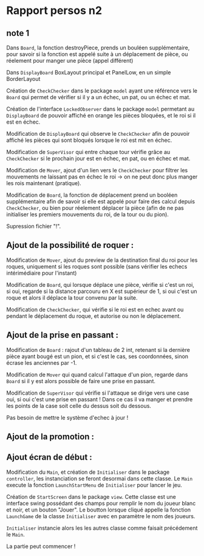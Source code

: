 # Rapport persos n2

## note 1

Dans `Board`, la fonction destroyPiece, prends un bouléen supplémentaire, pour savoir si la fonction est appelé suite à un déplacement de pièce, ou réelement pour manger une pièce (appel différent)

Dans `DisplayBoard` BoxLayout principal et PanelLow, en un simple BorderLayout

Création de `CheckChecker` dans le package `model` ayant une référence vers le `Board` qui permet de vérifier si il y a un échec, un pat, ou un échec et mat.

Création de l'interface `LockedObserver` dans le package `model` permetant au `DisplayBoard` de pouvoir affiché en orange les pièces bloquées, et le roi si il est en échec.

Modification de `DisplayBoard` qui observe le `CheckChecker` afin de pouvoir affiché les pièces qui sont bloqués lorsque le roi est mit en échec.

Modification de `SuperVisor` qui entre chaque tour vérifie grâce au `CheckChecker` si le prochain jour est en échec, en pat, ou en échec et mat.

Modification de `Mover`, ajout d'un lien vers le `CheckChecker` pour filtrer les mouvements ne laissant pas en échec le roi -> on ne peut donc plus manger les rois maintenant (pratique).

Modification de `Board`, la fonction de déplacement prend un booléen supplémentaire afin de savoir si elle est appelé pour faire des calcul depuis `CheckChecker`, ou bien pour réelement déplacer la pièce (afin de ne pas initialiser les premiers mouvements du roi, de la tour ou du pion).

Supression fichier "!".

## Ajout de la possibilité de roquer :

Modification de `Mover`, ajout du preview de la destination final du roi pour les roques, uniquement si les roques sont possible (sans vérifier les echecs intérimédiaire pour l'instant)

Modification de `Board`, qui lorsque déplace une pièce, vérifie si c'est un roi, si oui, regarde si la distance parcouru en X est supérieur de 1, si oui c'est un roque et alors il déplace la tour convenu par la suite.

Modification de `CheckChecker`, qui vérifie si le roi est en echec avant ou pendant le déplacement du roque, et autorise ou non le déplacement.

## Ajout de la prise en passant :

Modification de `Board` : rajout d'un tableau de 2 int, retenant si la dernière pièce ayant bougé est un pion, et si c'est le cas, ses coordonnées, sinon écrase les anciennes par -1.

Modification de `Mover` qui quand calcul l'attaque d'un pion, regarde dans `Board` si il y est alors possible de faire une prise en passant.

Modification de `SuperVisor` qui vérifie si l'attaque se dirige vers une case oui, si oui c'est une prise en passant ! Dans ce cas il va manger et prendre les points de la case soit celle du dessus soit du dessous.

Pas besoin de mettre le système d'echec à jour !

## Ajout de la promotion :








## Ajout écran de début : 

Modification du `Main`, et création de `Initialiser` dans le package `controller`, les instanciation se feront desormai dans cette classe. Le `Main` execute la fonction `LaunchStartMenu` de `Initialiser` pour lancer le jeu.

Création de `StartScreen` dans le package `view`. Cette classe est une interface swing possédant des champs pour remplir le nom du joueur blanc et noir, et un bouton "Jouer".
Le boutton lorsque cliqué appelle la fonction `LaunchGame` de la classe `Initialiser` avec en paramètre le nom des joueurs.

`Initialiser` instancie alors les les autres classe comme faisait précédement le `Main`.

La partie peut commencer !
